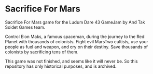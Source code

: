 # Sacrifice For Mars
Sacrifice For Mars game for the Ludum Dare 43 GameJam by And Tak Soidet Games team.

Control Elon Maks, a famous spaceman, during the journey to the Red Planet with thousands of colonists. Fight evil MarsTwo cultists, use your people as fuel and weapon, and cry on their destiny. Save thousands of colonists by sacrificing tens of them.

This game was not finished, and seems like it will never be. So this repository has only historical purposes, and is archived.
